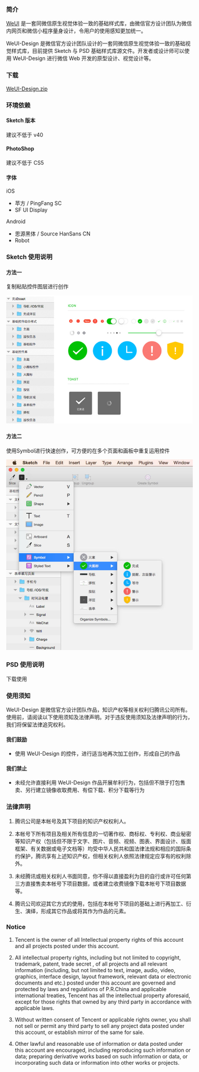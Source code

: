 ### 简介

[WeUI](https://github.com/weui/weui) 是一套同微信原生视觉体验一致的基础样式库，由微信官方设计团队为微信内网页和微信小程序量身设计，令用户的使用感知更加统一。

WeUI-Design 是微信官方设计团队设计的一套同微信原生视觉体验一致的基础视觉样式库，目前提供 Sketch 与 PSD 基础样式库源文件。开发者或设计师可以使用 WeUI-Design 进行微信 Web 开发的原型设计、视觉设计等。

### 下载
[WeUI-Design.zip](https://github.com/weui/WeUI-Design/archive/master.zip)

### 环境依赖

#### Sketch 版本

建议不低于 v40

#### PhotoShop

建议不低于 CS5

#### 字体

iOS

- 苹方 / PingFang SC 
- SF UI Display

Android

- 思源黑体 / Source HanSans CN
- Robot

### Sketch 使用说明

#### 方法一

复制粘贴控件图层进行创作

![usage1](./images/usage1.jpg)

#### 方法二

使用Symbol进行快速创作，可方便的在多个页面和画板中重复运用控件

![usage2](./images/usage2.jpg)

### PSD 使用说明

下载使用

### 使用须知

WeUI-Design 是微信官方设计团队作品，知识产权等相关权利归腾讯公司所有。使用前，请阅读以下使用须知及法律声明。对于违反使用须知及法律声明的行为，我们将保留法律追究权利。

#### 我们鼓励
- 使用 WeUI-Design 的控件，进行适当地再次加工创作，形成自己的作品

#### 我们禁止
- 未经允许直接利用 WeUI-Design 作品开展牟利行为，包括但不限于打包售卖、另行建立镜像收取费用、有偿下载、积分下载等行为

### 法律声明

1. 腾讯公司是本帐号及其下项目的知识产权权利人。

2. 本帐号下所有项目及相关所有信息的一切著作权、商标权、专利权、商业秘密等知识产权（包括但不限于文字、图片、音频、视频、图表、界面设计、版面框架、有关数据或电子文档等）均受中华人民共和国法律法规和相应的国际条约保护，腾讯享有上述知识产权，但相关权利人依照法律规定应享有的权利除外。

3. 未经腾讯或相关权利人书面同意，你不得以直接盈利为目的自行或许可任何第三方直接售卖本帐号下项目数据，或者建立收费镜像下载本帐号下项目数据等。

4. 腾讯公司欢迎其它方式的使用，包括在本帐号下项目的基础上进行再加工、衍生、演绎，形成其它作品或将其作为作品的元素。

### Notice

1. Tencent is the owner of all Intellectual property rights of this account and all projects posted under this account.

2. All intellectual property rights, including but not limited to copyright, trademark, patent, trade secret , of all projects and all relevant information (including, but not limited to text, image, audio, video, graphics, interface design, layout framework, relevant data or electronic documents and etc.) posted under this account are governed and protected by laws and regulations of P.R.China and applicable international treaties, Tencent has all the intellectual property aforesaid, except for those rights that owned by any third party in accordance with applicable laws. 

3. Without written consent of Tencent or applicable rights owner, you shall not sell or permit any third party to sell any project data posted under this account, or establish mirror of the same for sale. 

4. Other lawful and reasonable use of information or data posted under this account are encouraged, including reproducing such information or data; preparing derivative works based on such information or data, or incorporating such data or information into other works or projects.
